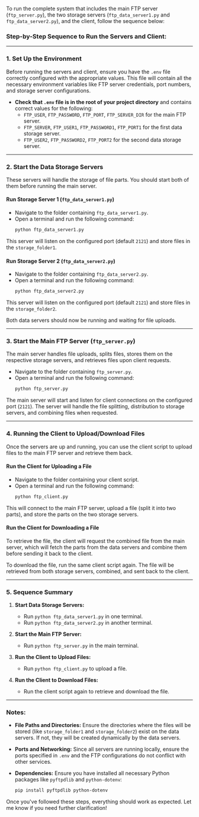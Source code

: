 To run the complete system that includes the main FTP server (`ftp_server.py`), the two storage servers (`ftp_data_server1.py` and `ftp_data_server2.py`), and the client, follow the sequence below:

### **Step-by-Step Sequence to Run the Servers and Client:**

---

### **1. Set Up the Environment**

Before running the servers and client, ensure you have the `.env` file correctly configured with the appropriate values. This file will contain all the necessary environment variables like FTP server credentials, port numbers, and storage server configurations.

- **Check that `.env` file is in the root of your project directory** and contains correct values for the following:
  - `FTP_USER`, `FTP_PASSWORD`, `FTP_PORT`, `FTP_SERVER_DIR` for the main FTP server.
  - `FTP_SERVER`, `FTP_USER1`, `FTP_PASSWORD1`, `FTP_PORT1` for the first data storage server.
  - `FTP_USER2`, `FTP_PASSWORD2`, `FTP_PORT2` for the second data storage server.

---

### **2. Start the Data Storage Servers**

These servers will handle the storage of file parts. You should start both of them before running the main server.

#### **Run Storage Server 1 (`ftp_data_server1.py`)**

- Navigate to the folder containing `ftp_data_server1.py`.
- Open a terminal and run the following command:
  ```bash
  python ftp_data_server1.py
  ```

This server will listen on the configured port (default `2121`) and store files in the `storage_folder1`.

#### **Run Storage Server 2 (`ftp_data_server2.py`)**

- Navigate to the folder containing `ftp_data_server2.py`.
- Open a terminal and run the following command:
  ```bash
  python ftp_data_server2.py
  ```

This server will listen on the configured port (default `2121`) and store files in the `storage_folder2`.

Both data servers should now be running and waiting for file uploads.

---

### **3. Start the Main FTP Server (`ftp_server.py`)**

The main server handles file uploads, splits files, stores them on the respective storage servers, and retrieves files upon client requests.

- Navigate to the folder containing `ftp_server.py`.
- Open a terminal and run the following command:
  ```bash
  python ftp_server.py
  ```

The main server will start and listen for client connections on the configured port (`2121`). The server will handle the file splitting, distribution to storage servers, and combining files when requested.

---

### **4. Running the Client to Upload/Download Files**

Once the servers are up and running, you can use the client script to upload files to the main FTP server and retrieve them back.

#### **Run the Client for Uploading a File**

- Navigate to the folder containing your client script.
- Open a terminal and run the following command:
  ```bash
  python ftp_client.py
  ```

This will connect to the main FTP server, upload a file (split it into two parts), and store the parts on the two storage servers.

#### **Run the Client for Downloading a File**

To retrieve the file, the client will request the combined file from the main server, which will fetch the parts from the data servers and combine them before sending it back to the client.

To download the file, run the same client script again. The file will be retrieved from both storage servers, combined, and sent back to the client.

---

### **5. Sequence Summary**

1. **Start Data Storage Servers:**
   - Run `python ftp_data_server1.py` in one terminal.
   - Run `python ftp_data_server2.py` in another terminal.

2. **Start the Main FTP Server:**
   - Run `python ftp_server.py` in the main terminal.

3. **Run the Client to Upload Files:**
   - Run `python ftp_client.py` to upload a file.

4. **Run the Client to Download Files:**
   - Run the client script again to retrieve and download the file.

---

### **Notes:**

- **File Paths and Directories:** Ensure the directories where the files will be stored (like `storage_folder1` and `storage_folder2`) exist on the data servers. If not, they will be created dynamically by the data servers.
  
- **Ports and Networking:** Since all servers are running locally, ensure the ports specified in `.env` and the FTP configurations do not conflict with other services.

- **Dependencies:** Ensure you have installed all necessary Python packages like `pyftpdlib` and `python-dotenv`:
  ```bash
  pip install pyftpdlib python-dotenv
  ```

Once you've followed these steps, everything should work as expected. Let me know if you need further clarification!
